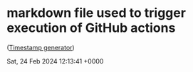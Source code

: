 # markdown file used to trigger execution of GitHub actions

([Timestamp generator](https://timestampgenerator.com/))

Sat, 24 Feb 2024 12:13:41 +0000

